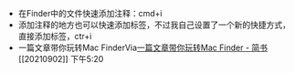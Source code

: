 - 在Finder中的文件快速添加注释：cmd+i
- 添加注释的地方也可以快速添加标签，不过我自己设置了一个新的快捷方式，直接添加标签，ctr+i
- 一篇文章带你玩转Mac FinderVia[一篇文章带你玩转Mac Finder - 简书](https://www.jianshu.com/p/6505ead00d59) [[20210902]] 下午5:20
